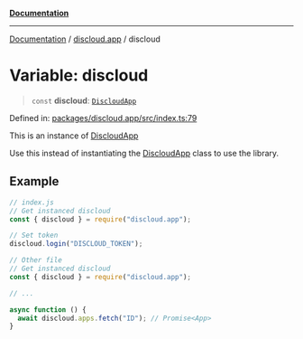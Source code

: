 [**Documentation**](../../README.md)

***

[Documentation](../../packages.md) / [discloud.app](../README.md) / discloud

# Variable: discloud

> `const` **discloud**: [`DiscloudApp`](../classes/DiscloudApp.md)

Defined in: [packages/discloud.app/src/index.ts:79](https://github.com/discloud/discloud.app/blob/1e4ce40911bd2c25d95ae21441839a6f9ec7c445/packages/discloud.app/src/index.ts#L79)

This is an instance of [DiscloudApp](../classes/DiscloudApp.md)

Use this instead of instantiating the [DiscloudApp](../classes/DiscloudApp.md) class to use the library.

## Example

```js
// index.js
// Get instanced discloud
const { discloud } = require("discloud.app");

// Set token
discloud.login("DISCLOUD_TOKEN");

// Other file
// Get instanced discloud
const { discloud } = require("discloud.app");

// ...

async function () {
  await discloud.apps.fetch("ID"); // Promise<App>
}
```
